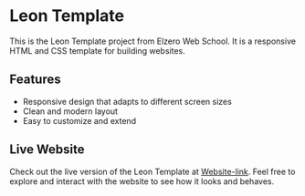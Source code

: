 # Leon Template

This is the Leon Template project from Elzero Web School. It is a responsive HTML and CSS template for building websites.

## Features

- Responsive design that adapts to different screen sizes
- Clean and modern layout
- Easy to customize and extend


## Live Website

Check out the live version of the Leon Template at [Website-link](https://ahmedabdelaziz77.github.io/Ahmedabdelaziz77.githup.io/). Feel free to explore and interact with the website to see how it looks and behaves.
